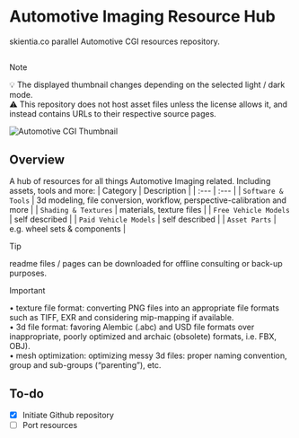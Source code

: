 # Automotive Imaging Resource Hub

skientia.co parallel Automotive CGI resources repository.


## 
> [!NOTE]
> 💡 The displayed thumbnail changes depending on the selected light / dark mode.  
> ⚠️ This repository does not host asset files unless the license allows it, and instead contains URLs to their respective source pages.

<picture>
  <source media="(prefers-color-scheme: dark)" srcset="https://images.squarespace-cdn.com/content/v1/608815d80fda1f2c79e48753/1710814692893-MSGUP7D35LMUNH7PC88F/stratus-skientia-tail-light-agx.jpg">
  <source media="(prefers-color-scheme: light)" srcset="https://images.squarespace-cdn.com/content/v1/608815d80fda1f2c79e48753/1710886892186-03PXGOX0FP7MX36VLC4C/stratus-octane-studio-lighting-thumbnail.jpg">
  <img alt="Automotive CGI Thumbnail" src="https://images.squarespace-cdn.com/content/v1/608815d80fda1f2c79e48753/1710886892186-03PXGOX0FP7MX36VLC4C/stratus-octane-studio-lighting-thumbnail.jpg">
</picture>

## Overview

A hub of resources for all things Automotive Imaging related.
Including assets, tools and more:
| Category | Description |
| :---   | :---   |
| `Software & Tools` | 3d modeling, file conversion, workflow, perspective-calibration and more |
| `Shading & Textures` | materials, texture files |
| `Free Vehicle Models` | self described |
| `Paid Vehicle Models` | self described |
| `Asset Parts` | e.g. wheel sets & components |

> [!TIP]
> readme files / pages can be downloaded for offline consulting or back-up purposes.

> [!IMPORTANT] 
> • texture file format: converting PNG files into an appropriate file formats such as TIFF, EXR and considering mip-mapping if available.  
> • 3d file format: favoring Alembic (.abc) and USD file formats over inappropriate, poorly optimized and archaic (obsolete) formats, i.e. FBX, OBJ).  
> • mesh optimization: optimizing messy 3d files: proper naming convention, group and sub-groups (“parenting”), etc.  

## To-do
- [x] Initiate Github repository
- [ ] Port resources
